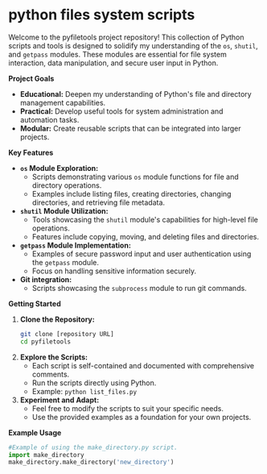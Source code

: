 # python files system scripts

Welcome to the pyfiletools project repository! This collection of Python scripts and tools is designed to solidify my understanding of the `os`, `shutil`, and `getpass` modules. These modules are essential for file system interaction, data manipulation, and secure user input in Python.

**Project Goals**

* **Educational:** Deepen my understanding of Python's file and directory management capabilities.
* **Practical:** Develop useful tools for system administration and automation tasks.
* **Modular:** Create reusable scripts that can be integrated into larger projects.

**Key Features**

* **`os` Module Exploration:**
    * Scripts demonstrating various `os` module functions for file and directory operations.
    * Examples include listing files, creating directories, changing directories, and retrieving file metadata.
* **`shutil` Module Utilization:**
    * Tools showcasing the `shutil` module's capabilities for high-level file operations.
    * Features include copying, moving, and deleting files and directories.
* **`getpass` Module Implementation:**
    * Examples of secure password input and user authentication using the `getpass` module.
    * Focus on handling sensitive information securely.
* **Git integration:**
    * Scripts showcasing the `subprocess` module to run git commands.

**Getting Started**

1.  **Clone the Repository:**
    ```bash
    git clone [repository URL]
    cd pyfiletools
    ```
2.  **Explore the Scripts:**
    * Each script is self-contained and documented with comprehensive comments.
    * Run the scripts directly using Python.
    * Example: `python list_files.py`
3.  **Experiment and Adapt:**
    * Feel free to modify the scripts to suit your specific needs.
    * Use the provided examples as a foundation for your own projects.

**Example Usage**

```python
#Example of using the make_directory.py script.
import make_directory
make_directory.make_directory('new_directory')
